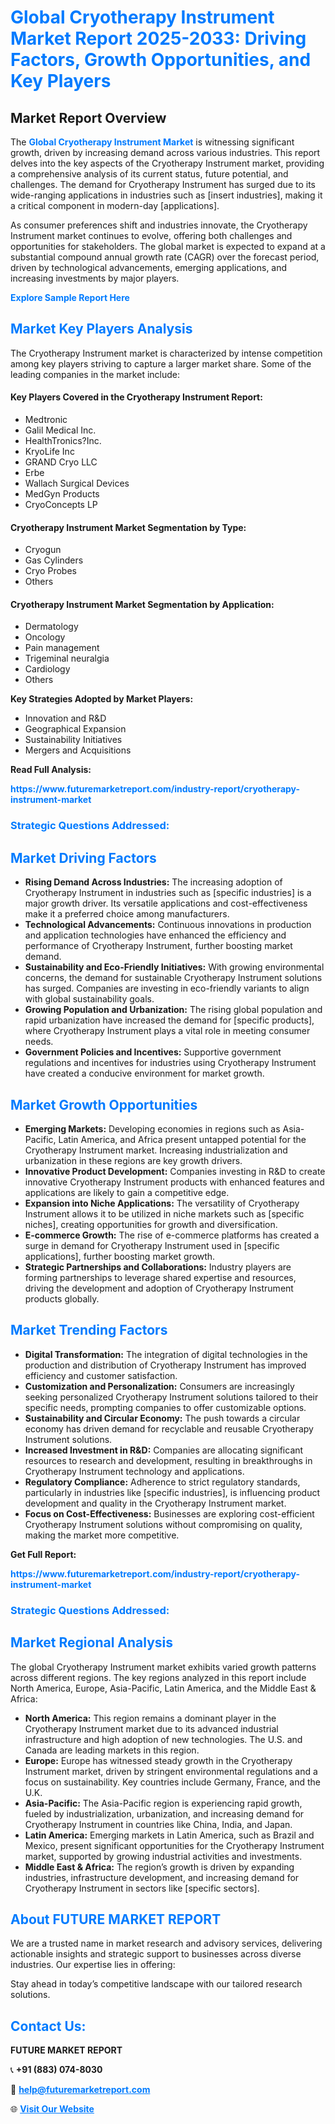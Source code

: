 <h1 style="color: #007BFF;">Global Cryotherapy Instrument Market Report 2025-2033: Driving Factors, Growth Opportunities, and Key Players</h1>

<section id="overview">
<h2>Market Report Overview</h2>
<p>The <a href="https://www.futuremarketreport.com/industry-report/cryotherapy-instrument-market" style="color: #007BFF; text-decoration: none;"><strong>Global Cryotherapy Instrument Market</strong></a> is witnessing significant growth, driven by increasing demand across various industries. This report delves into the key aspects of the Cryotherapy Instrument market, providing a comprehensive analysis of its current status, future potential, and challenges. The demand for Cryotherapy Instrument has surged due to its wide-ranging applications in industries such as [insert industries], making it a critical component in modern-day [applications].</p>
<p>As consumer preferences shift and industries innovate, the Cryotherapy Instrument market continues to evolve, offering both challenges and opportunities for stakeholders. The global market is expected to expand at a substantial compound annual growth rate (CAGR) over the forecast period, driven by technological advancements, emerging applications, and increasing investments by major players.</p>
</section>

<section id="overview">
<p><a href="https://www.futuremarketreport.com/request-sample/reportId=60926" style="color: #007BFF; text-decoration: none;"><strong>Explore Sample Report Here</strong></a></p>
</section>

<section id="key-players">
<h2 style="color: #007BFF;">Market Key Players Analysis</h2>
<p>The Cryotherapy Instrument market is characterized by intense competition among key players striving to capture a larger market share. Some of the leading companies in the market include:</p>
<h4>Key Players Covered in the Cryotherapy Instrument Report:</h4>
<ul><li>Medtronic</li><li>Galil Medical Inc.</li><li>HealthTronics?Inc.</li><li>KryoLife Inc</li><li>GRAND Cryo LLC</li><li>Erbe</li><li>Wallach Surgical Devices</li><li>MedGyn Products</li><li>CryoConcepts LP</li></ul>
<h4>Cryotherapy Instrument Market Segmentation by Type:</h4>
<ul><li>Cryogun</li><li>Gas Cylinders</li><li>Cryo Probes</li><li>Others</li></ul>

<h4>Cryotherapy Instrument Market Segmentation by Application:</h4>
<ul><li>Dermatology</li><li>Oncology</li><li>Pain management</li><li>Trigeminal neuralgia</li><li>Cardiology</li><li>Others</li></ul>
<p><strong>Key Strategies Adopted by Market Players:</strong></p>
<ul>
<li>Innovation and R&D</li>
<li>Geographical Expansion</li>
<li>Sustainability Initiatives</li>
<li>Mergers and Acquisitions</li>
</ul>
</section>

<section>
<p><strong>Read Full Analysis: </strong></p><a href="https://www.futuremarketreport.com/industry-report/cryotherapy-instrument-market" style="color: #007BFF; text-decoration: none;"><strong>https://www.futuremarketreport.com/industry-report/cryotherapy-instrument-market</strong></a>
<h3 style="color: #007BFF;">Strategic Questions Addressed:</h3>
</section>

<section id="driving-factors">
<h2 style="color: #007BFF;">Market Driving Factors</h2>
<ul>
<li><strong>Rising Demand Across Industries:</strong> The increasing adoption of Cryotherapy Instrument in industries such as [specific industries] is a major growth driver. Its versatile applications and cost-effectiveness make it a preferred choice among manufacturers.</li>
<li><strong>Technological Advancements:</strong> Continuous innovations in production and application technologies have enhanced the efficiency and performance of Cryotherapy Instrument, further boosting market demand.</li>
<li><strong>Sustainability and Eco-Friendly Initiatives:</strong> With growing environmental concerns, the demand for sustainable Cryotherapy Instrument solutions has surged. Companies are investing in eco-friendly variants to align with global sustainability goals.</li>
<li><strong>Growing Population and Urbanization:</strong> The rising global population and rapid urbanization have increased the demand for [specific products], where Cryotherapy Instrument plays a vital role in meeting consumer needs.</li>
<li><strong>Government Policies and Incentives:</strong> Supportive government regulations and incentives for industries using Cryotherapy Instrument have created a conducive environment for market growth.</li>
</ul>
</section>

<section id="growth-opportunities">
<h2 style="color: #007BFF;">Market Growth Opportunities</h2>
<ul>
<li><strong>Emerging Markets:</strong> Developing economies in regions such as Asia-Pacific, Latin America, and Africa present untapped potential for the Cryotherapy Instrument market. Increasing industrialization and urbanization in these regions are key growth drivers.</li>
<li><strong>Innovative Product Development:</strong> Companies investing in R&D to create innovative Cryotherapy Instrument products with enhanced features and applications are likely to gain a competitive edge.</li>
<li><strong>Expansion into Niche Applications:</strong> The versatility of Cryotherapy Instrument allows it to be utilized in niche markets such as [specific niches], creating opportunities for growth and diversification.</li>
<li><strong>E-commerce Growth:</strong> The rise of e-commerce platforms has created a surge in demand for Cryotherapy Instrument used in [specific applications], further boosting market growth.</li>
<li><strong>Strategic Partnerships and Collaborations:</strong> Industry players are forming partnerships to leverage shared expertise and resources, driving the development and adoption of Cryotherapy Instrument products globally.</li>
</ul>
</section>

<section id="trending-factors">
<h2 style="color: #007BFF;">Market Trending Factors</h2>
<ul>
<li><strong>Digital Transformation:</strong> The integration of digital technologies in the production and distribution of Cryotherapy Instrument has improved efficiency and customer satisfaction.</li>
<li><strong>Customization and Personalization:</strong> Consumers are increasingly seeking personalized Cryotherapy Instrument solutions tailored to their specific needs, prompting companies to offer customizable options.</li>
<li><strong>Sustainability and Circular Economy:</strong> The push towards a circular economy has driven demand for recyclable and reusable Cryotherapy Instrument solutions.</li>
<li><strong>Increased Investment in R&D:</strong> Companies are allocating significant resources to research and development, resulting in breakthroughs in Cryotherapy Instrument technology and applications.</li>
<li><strong>Regulatory Compliance:</strong> Adherence to strict regulatory standards, particularly in industries like [specific industries], is influencing product development and quality in the Cryotherapy Instrument market.</li>
<li><strong>Focus on Cost-Effectiveness:</strong> Businesses are exploring cost-efficient Cryotherapy Instrument solutions without compromising on quality, making the market more competitive.</li>
</ul>
</section>

<section>
<p><strong>Get Full Report: </strong></p><a href="https://www.futuremarketreport.com/industry-report/cryotherapy-instrument-market" style="color: #007BFF; text-decoration: none;"><strong>https://www.futuremarketreport.com/industry-report/cryotherapy-instrument-market</strong></a>
<h3 style="color: #007BFF;">Strategic Questions Addressed:</h3>
</section>


<section id="regional-analysis">
<h2 style="color: #007BFF;">Market Regional Analysis</h2>
<p>The global Cryotherapy Instrument market exhibits varied growth patterns across different regions. The key regions analyzed in this report include North America, Europe, Asia-Pacific, Latin America, and the Middle East & Africa:</p>
<ul>
<li><strong>North America:</strong> This region remains a dominant player in the Cryotherapy Instrument market due to its advanced industrial infrastructure and high adoption of new technologies. The U.S. and Canada are leading markets in this region.</li>
<li><strong>Europe:</strong> Europe has witnessed steady growth in the Cryotherapy Instrument market, driven by stringent environmental regulations and a focus on sustainability. Key countries include Germany, France, and the U.K.</li>
<li><strong>Asia-Pacific:</strong> The Asia-Pacific region is experiencing rapid growth, fueled by industrialization, urbanization, and increasing demand for Cryotherapy Instrument in countries like China, India, and Japan.</li>
<li><strong>Latin America:</strong> Emerging markets in Latin America, such as Brazil and Mexico, present significant opportunities for the Cryotherapy Instrument market, supported by growing industrial activities and investments.</li>
<li><strong>Middle East & Africa:</strong> The region’s growth is driven by expanding industries, infrastructure development, and increasing demand for Cryotherapy Instrument in sectors like [specific sectors].</li>
</ul>
</section>

<footer>
<h2 style="color: #007BFF;">About FUTURE MARKET REPORT</h2>
<p>We are a trusted name in market research and advisory services, delivering actionable insights and strategic support to businesses across diverse industries. Our expertise lies in offering:</p>

<p>Stay ahead in today’s competitive landscape with our tailored research solutions.</p>

<h2 style="color: #007BFF;">Contact Us:</h2>
<p><strong>FUTURE MARKET REPORT</strong></p>
<p>📞 <strong>+91 (883) 074-8030</strong></p>
<p>📧 <strong><a href="mailto:help@futuremarketreport.com" style="color: #007BFF;">help@futuremarketreport.com</a></strong></p>
<p>🌐 <strong><a href="https://www.futuremarketreport.com/" style="color: #007BFF;">Visit Our Website</a></strong></p>
</footer>